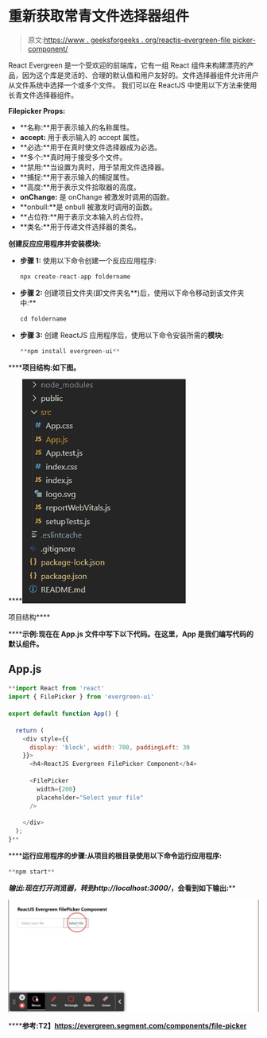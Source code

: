 # 重新获取常青文件选择器组件

> 原文:[https://www . geeksforgeeks . org/reactjs-evergreen-file picker-component/](https://www.geeksforgeeks.org/reactjs-evergreen-filepicker-component/)

React Evergreen 是一个受欢迎的前端库，它有一组 React 组件来构建漂亮的产品，因为这个库是灵活的、合理的默认值和用户友好的。文件选择器组件允许用户从文件系统中选择一个或多个文件。  我们可以在 ReactJS 中使用以下方法来使用长青文件选择器组件。

**Filepicker Props:**

*   **名称:**用于表示输入的名称属性。
*   **accept:** 用于表示输入的 accept 属性。
*   **必选:**用于在真时使文件选择器成为必选。
*   **多个:**真时用于接受多个文件。
*   **禁用:**当设置为真时，用于禁用文件选择器。
*   **捕捉:**用于表示输入的捕捉属性。
*   **高度:**用于表示文件拾取器的高度。
*   **onChange:** 是 onChange 被激发时调用的函数。
*   **onbull:**是 onbull 被激发时调用的函数。
*   **占位符:**用于表示文本输入的占位符。
*   **类名:**用于传递文件选择器的类名。

**创建反应应用程序并安装模块:**

*   **步骤 1:** 使用以下命令创建一个反应应用程序:

    ```jsx
    npx create-react-app foldername
    ```

*   **步骤 2:** 创建项目文件夹(即文件夹名**)后，使用以下命令移动到该文件夹中:**

    ```jsx
    cd foldername
    ```

*   **步骤 3:** 创建 ReactJS 应用程序后，使用以下命令安装所需的****模块:****

    ```jsx
    **npm install evergreen-ui**
    ```

******项目结构:**如下图。****

****![](img/f04ae0d8b722a9fff0bd9bd138b29c23.png)

项目结构**** 

******示例:**现在在 **App.js** 文件中写下以下代码。在这里，App 是我们编写代码的默认组件。****

## ****App.js****

```jsx
**import React from 'react'
import { FilePicker } from 'evergreen-ui'

export default function App() {

  return (
    <div style={{
      display: 'block', width: 700, paddingLeft: 30
    }}>
      <h4>ReactJS Evergreen FilePicker Component</h4>

      <FilePicker
        width={200}
        placeholder="Select your file"
      />

    </div>
  );
}**
```

******运行应用程序的步骤:**从项目的根目录使用以下命令运行应用程序:****

```jsx
**npm start**
```

******输出:**现在打开浏览器，转到***http://localhost:3000/***，会看到如下输出:****

****![](img/c807dde10f7c70cc2f315bff2a7280a3.png)****

******参考:**T2】https://evergreen.segment.com/components/file-picker****